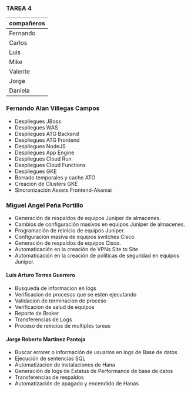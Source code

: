 ### TAREA 4

compañeros    | 
------------- | 
Fernando      | 
Carlos        | 
Luis          |
Mike          |
Valente       |
Jorge         |
Daniela       |

### Fernando Alan Villegas Campos

- Despliegues JBoss
- Despliegues WAS
- Despliegues ATG Backend
- Despliegues ATG Frontend
- Despliegues NodeJS
- Despliegues App Engine
- Despliegues Cloud Run
- Despliegues Cloud Functions
- Despliegues GKE
- Borrado temporales y cache ATG
- Creacion de Clusters GKE
- Sincronización Assets Frontend-Akamai

### Miguel Angel Peña Portillo

- Generación de respaldos de equipos Juniper de almacenes.
- Cambios de configuración masivos en equipos Juniper de almacenes.
- Programación de reinicio de equipos Juniper.
- Configuración masiva de equipos switches Cisco
- Generación de respaldos de equipos Cisco.
- Automaticación en la creación de VPNs Site to Site
- Automaticación en la creación de políticas de seguridad en equipos Juniper.

#### Luis Arturo Torres Guerrero

- Busqueda de informacion en logs
- Verificacion de procesos que se esten ejecutando 
- Validacion de terminacion de proceso 
- Verificacion de salud de equipos 
- Reporte de Broker
- Transferencias de Logs 
- Proceso de reincios de multiples tareas 


#### Jorge Roberto Martinez Pantoja

- Buscar errorer o información de usuarios en logs de Base de datos
- Ejecución de sentencias SQL 
- Automatizacion de instalaciones de Hana
- Generación de logs de Estatus de Performance de base de datos
- Transferencias de respaldos
- Automatización de apagado y encendido de Hanas
